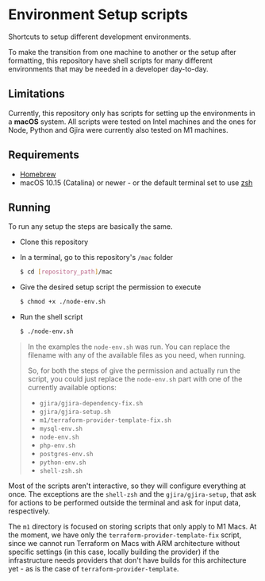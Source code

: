 # Environment Setup scripts

Shortcuts to setup different development environments.

To make the transition from one machine to another or the setup after formatting, this repository have shell scripts for many different environments that may be needed in a developer day-to-day.

## Limitations

Currently, this repository only has scripts for setting up the environments in a **macOS** system. All scripts were tested on Intel machines and the ones for Node, Python and Gjira were currently also tested on M1 machines.

## Requirements

- [Homebrew](https://brew.sh/)
- macOS 10.15 (Catalina) or newer - or the default terminal set to use [zsh](https://www.zsh.org/)

## Running

To run any setup the steps are basically the same.

- Clone this repository
- In a terminal, go to this repository's `/mac` folder

  ```sh
  $ cd [repository_path]/mac
  ```

- Give the desired setup script the permission to execute

  ```sh
  $ chmod +x ./node-env.sh
  ```

- Run the shell script
  ```sh
  $ ./node-env.sh
  ```

> In the examples the `node-env.sh` was run. You can replace the filename with any of the available files as you need, when running.
>
> So, for both the steps of give the permission and actually run the script, you could just replace the `node-env.sh` part with one of the currently available options:
>
> - `gjira/gjira-dependency-fix.sh`
> - `gjira/gjira-setup.sh`
> - `m1/terraform-provider-template-fix.sh`
> - `mysql-env.sh`
> - `node-env.sh`
> - `php-env.sh`
> - `postgres-env.sh`
> - `python-env.sh`
> - `shell-zsh.sh`

Most of the scripts aren't interactive, so they will configure everything at once. The exceptions are the `shell-zsh` and the `gjira/gjira-setup`, that ask for actions to be performed outside the terminal and ask for input data, respectively.

The `m1` directory is focused on storing scripts that only apply to M1 Macs. At the moment, we have only the `terraform-provider-template-fix` script, since we cannot run Terraform on Macs with ARM architecture without specific settings (in this case, locally building the provider) if the infrastructure needs providers that don't have builds for this architecture yet - as is the case of `terraform-provider-template`.
